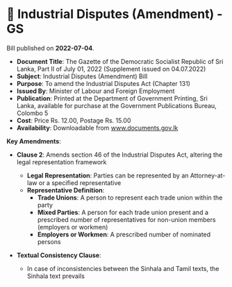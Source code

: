 # 📄  Industrial Disputes (Amendment) - GS

Bill published on **2022-07-04**.

- **Document Title**: The Gazette of the Democratic Socialist Republic of Sri Lanka, Part II of July 01, 2022 (Supplement issued on 04.07.2022)
- **Subject**: Industrial Disputes (Amendment) Bill
- **Purpose**: To amend the Industrial Disputes Act (Chapter 131)
- **Issued By**: Minister of Labour and Foreign Employment
- **Publication**: Printed at the Department of Government Printing, Sri Lanka, available for purchase at the Government Publications Bureau, Colombo 5
- **Cost**: Price Rs. 12.00, Postage Rs. 15.00
- **Availability**: Downloadable from www.documents.gov.lk

**Key Amendments**:
- **Clause 2**: Amends section 46 of the Industrial Disputes Act, altering the legal representation framework
  - **Legal Representation**: Parties can be represented by an Attorney-at-law or a specified representative
  - **Representative Definition**:
    - **Trade Unions**: A person to represent each trade union within the party
    - **Mixed Parties**: A person for each trade union present and a prescribed number of representatives for non-union members (employers or workmen)
    - **Employers or Workmen**: A prescribed number of nominated persons

- **Textual Consistency Clause**:
  - In case of inconsistencies between the Sinhala and Tamil texts, the Sinhala text prevails
